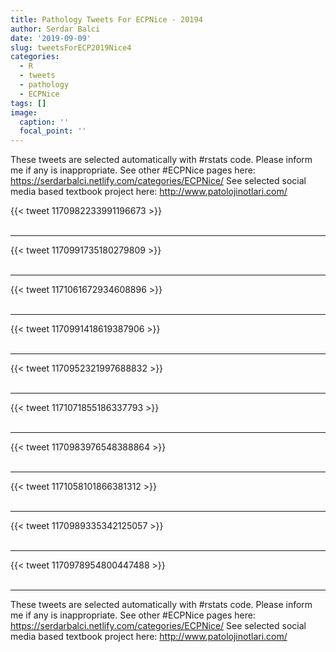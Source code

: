 ```yaml
---
title: Pathology Tweets For ECPNice - 20194
author: Serdar Balci
date: '2019-09-09'
slug: tweetsForECP2019Nice4
categories:
  - R
  - tweets
  - pathology
  - ECPNice
tags: []
image:
  caption: ''
  focal_point: ''
---
```



These tweets are selected automatically with #rstats code. Please inform me if any is inappropriate.
See other #ECPNice pages here: https://serdarbalci.netlify.com/categories/ECPNice/ 
See selected social media based textbook project here: http://www.patolojinotlari.com/

{{< tweet 1170982233991196673 >}}
<br>
<br>
<hr>
{{< tweet 1170991735180279809 >}}
<br>
<br>
<hr>
{{< tweet 1171061672934608896 >}}
<br>
<br>
<hr>
{{< tweet 1170991418619387906 >}}
<br>
<br>
<hr>
{{< tweet 1170952321997688832 >}}
<br>
<br>
<hr>
{{< tweet 1171071855186337793 >}}
<br>
<br>
<hr>
{{< tweet 1170983976548388864 >}}
<br>
<br>
<hr>
{{< tweet 1171058101866381312 >}}
<br>
<br>
<hr>
{{< tweet 1170989335342125057 >}}
<br>
<br>
<hr>
{{< tweet 1170978954800447488 >}}
<br>
<br>
<hr>


These tweets are selected automatically with #rstats code. Please inform me if any is inappropriate.
See other #ECPNice pages here: https://serdarbalci.netlify.com/categories/ECPNice/ 
See selected social media based textbook project here: http://www.patolojinotlari.com/
